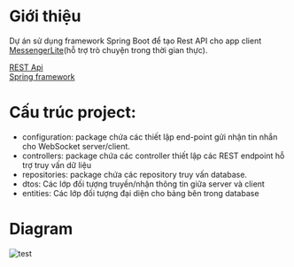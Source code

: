 # Giới thiệu

Dự án sử dụng framework Spring Boot để tạo Rest API cho app client [MessengerLite](https://github.com/MyFirstGitEver/MessengerLite-full)(hỗ trợ trò chuyện trong thời gian thực).

[REST Api](https://en.wikipedia.org/wiki/Representational_state_transfer)  
[Spring framework](https://vi.wikipedia.org/wiki/Spring_Framework)  

# Cấu trúc project:
* configuration: package chứa các thiết lập end-point gửi nhận tin nhắn cho WebSocket server/client.
* controllers: package chứa các controller thiết lập các REST endpoint hỗ trợ truy vấn dữ liệu
* repositories: package chứa các repository truy vấn database.
* dtos: Các lớp đối tượng truyền/nhận thông tin giữa server và client
* entities: Các lớp đối tượng đại diện cho bảng bên trong database

# Diagram

![test](https://user-images.githubusercontent.com/113078180/213191858-127fb220-2a55-4f02-afdb-fbf4e7f81cf9.png)
